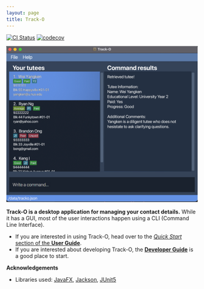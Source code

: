 ```yaml
---
layout: page
title: Track-O
---
```


[![CI Status](https://github.com/se-edu/addressbook-level3/workflows/Java%20CI/badge.svg)](https://github.com/AY2122S1-CS2103T-F12-3/tp/actions)
[![codecov](https://codecov.io/gh/AY2122S1-CS2103T-F12-3/tp/branch/master/graph/badge.svg?token=5OCFNQVXO1)](https://codecov.io/gh/AY2122S1-CS2103T-F12-3/tp)

![Ui](images/Ui.png)

**Track-O is a desktop application for managing your contact details.** While it has a GUI, most of the user interactions happen using a CLI (Command Line Interface).

* If you are interested in using Track-O, head over to the [_Quick Start_ section of the **User Guide**](UserGuide.html#quick-start).
* If you are interested about developing Track-O, the [**Developer Guide**](DeveloperGuide.html) is a good place to start.


**Acknowledgements**

* Libraries used: [JavaFX](https://openjfx.io/), [Jackson](https://github.com/FasterXML/jackson), [JUnit5](https://github.com/junit-team/junit5)

